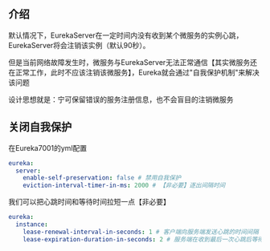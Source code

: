 ## 介绍

默认情况下，EurekaServer在一定时间内没有收到某个微服务的实例心跳，EurekaServer将会注销该实例（默认90秒）。

但是当前网络故障发生时，微服务与EurekaServer无法正常通信【其实微服务还在正常工作，此时不应该注销该微服务】，Eureka就会通过"自我保护机制"来解决该问题

设计思想就是：宁可保留错误的服务注册信息，也不会盲目的注销微服务



## 关闭自我保护

在Eureka7001的yml配置

```yml
eureka:
  server:
    enable-self-preservation: false # 禁用自我保护
    eviction-interval-timer-in-ms: 2000 # 【非必要】逐出间隔时间
```

我们可以把心跳时间和等待时间拉短一点【非必要】

```yml
eureka:
  instance:
    lease-renewal-interval-in-seconds: 1 # 客户端向服务端发送心跳的时间间隔【默认30】
    lease-expiration-duration-in-seconds: 2 # 服务端在收到最后一次心跳后等待时间上限，默认90秒
```

